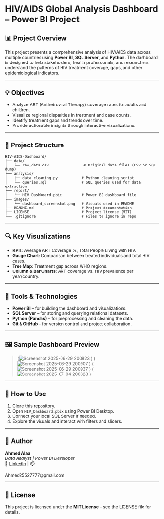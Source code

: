 
# HIV/AIDS Global Analysis Dashboard – Power BI Project

## 📊 Project Overview

This project presents a comprehensive analysis of HIV/AIDS data across multiple countries using **Power BI**, **SQL Server**, and **Python**. The dashboard is designed to help stakeholders, health professionals, and researchers understand the patterns of HIV treatment coverage, gaps, and other epidemiological indicators.

---

## 💡 Objectives

- Analyze ART (Antiretroviral Therapy) coverage rates for adults and children.
- Visualize regional disparities in treatment and case counts.
- Identify treatment gaps and trends over time.
- Provide actionable insights through interactive visualizations.

---

## 📁 Project Structure

```
HIV-AIDS-Dashboard/
├── data/
│   └── raw_data.csv                # Original data files (CSV or SQL dump)
├── analysis/
│   ├── data_cleaning.py           # Python cleaning script
│   └── queries.sql                # SQL queries used for data extraction
├── report/
│   └── HIV_Dashboard.pbix         # Power BI dashboard file
├── images/
│   └── dashboard_screenshot.png   # Visuals used in README
├── README.md                      # Project documentation
├── LICENSE                        # Project license (MIT)
└── .gitignore                     # Files to ignore in repo
```

---

## 🔍 Key Visualizations

- **KPIs**: Average ART Coverage %, Total People Living with HIV.
- **Gauge Chart**: Comparison between treated individuals and total HIV cases.
- **Tree Map**: Treatment gap across WHO regions.
- **Column & Bar Charts**: ART coverage vs. HIV prevalence per year/country.

---

## 🧰 Tools & Technologies

- **Power BI** – for building the dashboard and visualizations.
- **SQL Server** – for storing and querying relational datasets.
- **Python (Pandas)** – for preprocessing and cleaning the data.
- **Git & GitHub** – for version control and project collaboration.

---

## 🖼 Sample Dashboard Preview

> (![Screenshot 2025-06-29 200823](https://github.com/user-attachments/assets/32a3e7b1-a1ff-470e-8755-5aa467b7e1b4)
)
> (![Screenshot 2025-06-29 200907](https://github.com/user-attachments/assets/399e215e-6b58-401f-a502-088b43a993d5)
)
> (![Screenshot 2025-06-29 200937](https://github.com/user-attachments/assets/bace6e4f-14c6-4bf4-b728-8d6d087c6ee0)
)
>(![Screenshot 2025-07-04 200328](https://github.com/user-attachments/assets/8ac36309-f679-4c4b-9a4c-bc1e69a2e3f4)
)

---

## 📌 How to Use

1. Clone this repository.
2. Open `HIV_Dashboard.pbix` using Power BI Desktop.
3. Connect your local SQL Server if needed.
4. Explore the visuals and interact with filters and slicers.

---

## 👤 Author

**Ahmed Alaa**  
*Data Analyst | Power BI Developer*  
🔗 [LinkedIn]([https://linkedin.com](https://www.linkedin.com/in/ahmed-alaa-8663b6318?lipi=urn%3Ali%3Apage%3Ad_flagship3_profile_view_base%3BuHapIDfBQByM7wPz1Xc9Ug%3D%3D)) | 📫 

Ahmed25527777@gmail.com

---

## 📝 License

This project is licensed under the **MIT License** – see the LICENSE file for details.
